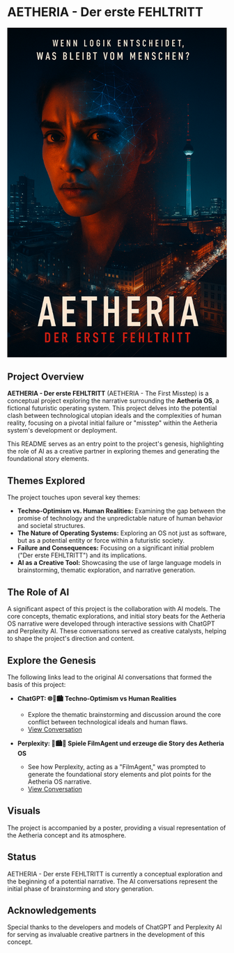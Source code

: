 # AETHERIA - Der erste FEHLTRITT

![Poster](https://raw.githubusercontent.com/deniskropp/t5/main/POSTER.png)

## Project Overview

**AETHERIA - Der erste FEHLTRITT** (AETHERIA - The First Misstep) is a conceptual project exploring the narrative surrounding the **Aetheria OS**, a fictional futuristic operating system. This project delves into the potential clash between technological utopian ideals and the complexities of human reality, focusing on a pivotal initial failure or "misstep" within the Aetheria system's development or deployment.

This README serves as an entry point to the project's genesis, highlighting the role of AI as a creative partner in exploring themes and generating the foundational story elements.

## Themes Explored

The project touches upon several key themes:

*   **Techno-Optimism vs. Human Realities:** Examining the gap between the promise of technology and the unpredictable nature of human behavior and societal structures.
*   **The Nature of Operating Systems:** Exploring an OS not just as software, but as a potential entity or force within a futuristic society.
*   **Failure and Consequences:** Focusing on a significant initial problem ("Der erste FEHLTRITT") and its implications.
*   **AI as a Creative Tool:** Showcasing the use of large language models in brainstorming, thematic exploration, and narrative generation.

## The Role of AI

A significant aspect of this project is the collaboration with AI models. The core concepts, thematic explorations, and initial story beats for the Aetheria OS narrative were developed through interactive sessions with ChatGPT and Perplexity AI. These conversations served as creative catalysts, helping to shape the project's direction and content.

## Explore the Genesis

The following links lead to the original AI conversations that formed the basis of this project:

*   **ChatGPT: 🌐🌆🏙️ Techno-Optimism vs Human Realities**
    *   Explore the thematic brainstorming and discussion around the core conflict between technological ideals and human flaws.
    *   [View Conversation](https://chatgpt.com/share/68587344-cf14-8009-85c3-eaf9e1e7b11b)

*   **Perplexity: 🏢🏙️🌆 Spiele FilmAgent und erzeuge die Story des Aetheria OS**
    *   See how Perplexity, acting as a "FilmAgent," was prompted to generate the foundational story elements and plot points for the Aetheria OS narrative.
    *   [View Conversation](https://www.perplexity.ai/search/spiele-filmagent-und-erzeuge-d-2rE7Iq89RBO96KgTyNN5HQ)

## Visuals

The project is accompanied by a poster, providing a visual representation of the Aetheria concept and its atmosphere.

## Status

AETHERIA - Der erste FEHLTRITT is currently a conceptual exploration and the beginning of a potential narrative. The AI conversations represent the initial phase of brainstorming and story generation.

## Acknowledgements

Special thanks to the developers and models of ChatGPT and Perplexity AI for serving as invaluable creative partners in the development of this concept.
